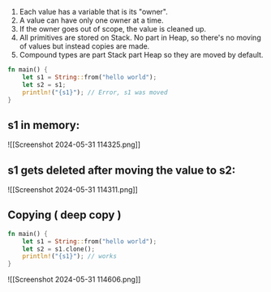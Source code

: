 1. Each value has a variable that is its "owner".
2. A value can have only one owner at a time.
3. If the owner goes out of scope, the value is cleaned up.
4. All primitives are stored on Stack. No part in Heap, so there's no moving of values but instead copies are made.
5. Compound types are part Stack part Heap so they are moved by default.


```rust
fn main() {
    let s1 = String::from("hello world");
    let s2 = s1; 
    println!("{s1}"); // Error, s1 was moved
}
```

## s1 in memory:

![[Screenshot 2024-05-31 114325.png]]

## s1 gets deleted after moving the value to s2:
![[Screenshot 2024-05-31 114311.png]]

## Copying ( deep copy )

```rust
fn main() {
    let s1 = String::from("hello world");
    let s2 = s1.clone();
    println!("{s1}"); // works 
}
```

![[Screenshot 2024-05-31 114606.png]]